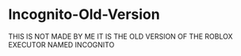 # Incognito-Old-Version
THIS IS NOT MADE BY ME IT IS THE OLD VERSION OF THE ROBLOX EXECUTOR NAMED INCOGNITO
